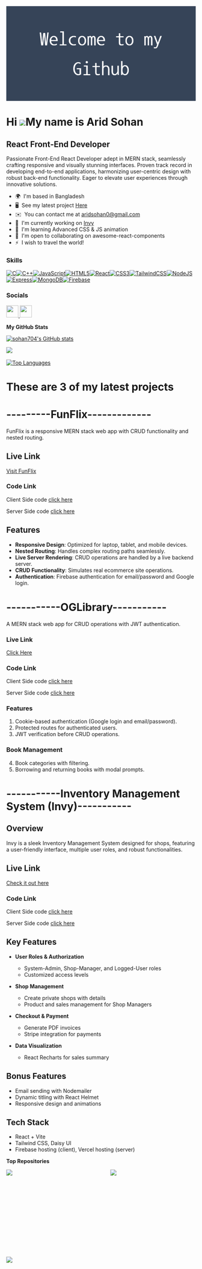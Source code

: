  <div style="display: flex; justify-content: center; align-items: center;  width: 100%;">
        <img src="https://raw.githubusercontent.com/sohan704/image-resources/main/Welcome_to_myGithub.png" alt="Trulli" style="width: 100%; height: auto;">
    </div>

Hi ![](https://user-images.githubusercontent.com/18350557/176309783-0785949b-9127-417c-8b55-ab5a4333674e.gif)My name is Arid Sohan
==================================================================================================================================

React Front-End Developer
-------------------------

Passionate Front-End React Developer adept in MERN stack, seamlessly crafting responsive and visually stunning interfaces. Proven track record in developing end-to-end applications, harmonizing user-centric design with robust back-end functionality. Eager to elevate user experiences through innovative solutions.

* 🌍  I'm based in Bangladesh
* 🖥️  See my latest project [Here](http:///invy-ffcdc.web.app/)
* ✉️  You can contact me at [aridsohan0@gmail.com](mailto:aridsohan0@gmail.com)
* 🚀  I'm currently working on [Invy](http://github.com/sohan704/invy)
* 🧠  I'm learning Advanced CSS & JS animation
* 🤝  I'm open to collaborating on awesome-react-components
* ⚡  I wish to travel the world!

### Skills


<p align="left">
<a href="https://docs.microsoft.com/en-us/cpp/?view=msvc-170" target="_blank" rel="noreferrer"><img src="https://raw.githubusercontent.com/danielcranney/readme-generator/main/public/icons/skills/c-colored.svg" width="36" height="36" alt="C" /></a><a href="https://docs.microsoft.com/en-us/cpp/?view=msvc-170" target="_blank" rel="noreferrer"><img src="https://raw.githubusercontent.com/danielcranney/readme-generator/main/public/icons/skills/cplusplus-colored.svg" width="36" height="36" alt="C++" /></a><a href="https://developer.mozilla.org/en-US/docs/Web/JavaScript" target="_blank" rel="noreferrer"><img src="https://raw.githubusercontent.com/danielcranney/readme-generator/main/public/icons/skills/javascript-colored.svg" width="36" height="36" alt="JavaScript" /></a><a href="https://developer.mozilla.org/en-US/docs/Glossary/HTML5" target="_blank" rel="noreferrer"><img src="https://raw.githubusercontent.com/danielcranney/readme-generator/main/public/icons/skills/html5-colored.svg" width="36" height="36" alt="HTML5" /></a><a href="https://reactjs.org/" target="_blank" rel="noreferrer"><img src="https://raw.githubusercontent.com/danielcranney/readme-generator/main/public/icons/skills/react-colored.svg" width="36" height="36" alt="React" /></a><a href="https://www.w3.org/TR/CSS/#css" target="_blank" rel="noreferrer"><img src="https://raw.githubusercontent.com/danielcranney/readme-generator/main/public/icons/skills/css3-colored.svg" width="36" height="36" alt="CSS3" /></a><a href="https://tailwindcss.com/" target="_blank" rel="noreferrer"><img src="https://raw.githubusercontent.com/danielcranney/readme-generator/main/public/icons/skills/tailwindcss-colored.svg" width="36" height="36" alt="TailwindCSS" /></a><a href="https://nodejs.org/en/" target="_blank" rel="noreferrer"><img src="https://raw.githubusercontent.com/danielcranney/readme-generator/main/public/icons/skills/nodejs-colored.svg" width="36" height="36" alt="NodeJS" /></a><a href="https://expressjs.com/" target="_blank" rel="noreferrer"><img src="https://raw.githubusercontent.com/danielcranney/readme-generator/main/public/icons/skills/express-colored-dark.svg" width="36" height="36" alt="Express" /></a><a href="https://www.mongodb.com/" target="_blank" rel="noreferrer"><img src="https://raw.githubusercontent.com/danielcranney/readme-generator/main/public/icons/skills/mongodb-colored.svg" width="36" height="36" alt="MongoDB" /></a><a href="https://firebase.google.com/" target="_blank" rel="noreferrer"><img src="https://raw.githubusercontent.com/danielcranney/readme-generator/main/public/icons/skills/firebase-colored.svg" width="36" height="36" alt="Firebase" /></a>
</p>


### Socials

<p align="left"> <a href="https://www.github.com/sohan704" target="_blank" rel="noreferrer"> <picture> <source media="(prefers-color-scheme: dark)" srcset="https://raw.githubusercontent.com/danielcranney/readme-generator/main/public/icons/socials/github-dark.svg" /> <source media="(prefers-color-scheme: light)" srcset="https://raw.githubusercontent.com/danielcranney/readme-generator/main/public/icons/socials/github.svg" /> <img src="https://raw.githubusercontent.com/danielcranney/readme-generator/main/public/icons/socials/github.svg" width="32" height="32" /> </picture> </a> <a href="https://www.linkedin.com/in/arid-sohan-8981a82a3/" target="_blank" rel="noreferrer"> <picture> <source media="(prefers-color-scheme: dark)" srcset="https://raw.githubusercontent.com/danielcranney/readme-generator/main/public/icons/socials/linkedin-dark.svg" /> <source media="(prefers-color-scheme: light)" srcset="https://raw.githubusercontent.com/danielcranney/readme-generator/main/public/icons/socials/linkedin.svg" /> <img src="https://raw.githubusercontent.com/danielcranney/readme-generator/main/public/icons/socials/linkedin.svg" width="32" height="32" /> </picture> </a></p>



<b>My GitHub Stats</b>

<a href="http://www.github.com/sohan704"><img src="https://github-readme-stats.vercel.app/api?username=sohan704&show_icons=true&hide=&count_private=true&title_color=ef4444&text_color=0f172a&icon_color=facc15&bg_color=ffffff&hide_border=true&show_icons=true" alt="sohan704's GitHub stats" /></a>

<a href="http://www.github.com/sohan704"><img src="https://github-readme-streak-stats.herokuapp.com/?user=sohan704&stroke=0f172a&background=ffffff&ring=ef4444&fire=ef4444&currStreakNum=0f172a&currStreakLabel=ef4444&sideNums=0f172a&sideLabels=0f172a&dates=0f172a&hide_border=true" /></a>

<a href="https://github.com/sohan704" align="left"><img src="https://github-readme-stats.vercel.app/api/top-langs/?username=sohan704&langs_count=10&title_color=ef4444&text_color=0f172a&icon_color=facc15&bg_color=ffffff&hide_border=true&locale=en&custom_title=Top%20%Languages" alt="Top Languages" /></a>


#                                These are 3 of my latest projects




# ---------FunFlix-------------

FunFlix is a responsive MERN stack web app with CRUD functionality and nested routing.

## Live Link
[Visit FunFlix](https://funflix-b16ab.web.app/)


### Code Link
Client Side code [click here](https://github.com/sohan704/funflix)

Server Side code [click here](https://github.com/sohan704/funflix-server)

## Features
- **Responsive Design**: Optimized for laptop, tablet, and mobile devices.
- **Nested Routing**: Handles complex routing paths seamlessly.
- **Live Server Rendering**: CRUD operations are handled by a live backend server.
- **CRUD Functionality**: Simulates real ecommerce site operations.
- **Authentication**: Firebase authentication for email/password and Google login.






# -----------OGLibrary-----------

A MERN stack web app for CRUD operations with JWT authentication.

### Live Link
[Click Here](https://oglibrary-8c213.web.app/)

### Code Link
Client Side code [click here](https://github.com/sohan704/library-management-system)

Server Side code [click here](https://github.com/sohan704/library-server)

### Features
1. Cookie-based authentication (Google login and email/password).
2. Protected routes for authenticated users.
3. JWT verification before CRUD operations.

### Book Management
4. Book categories with filtering.
5. Borrowing and returning books with modal prompts.


# -----------Inventory Management System (Invy)-----------

## Overview
Invy is a sleek Inventory Management System designed for shops, featuring a user-friendly interface, multiple user roles, and robust functionalities.

## Live Link
[Check it out here](https://invy-ffcdc.web.app/)

### Code Link
Client Side code [click here](https://github.com/sohan704/invy)

Server Side code [click here](https://github.com/sohan704/invy-server)

## Key Features
- **User Roles & Authorization**
  - System-Admin, Shop-Manager, and Logged-User roles
  - Customized access levels

- **Shop Management**
  - Create private shops with details
  - Product and sales management for Shop Managers

- **Checkout & Payment**
  - Generate PDF invoices
  - Stripe integration for payments

- **Data Visualization**
  - React Recharts for sales summary

## Bonus Features
- Email sending with Nodemailer
- Dynamic titling with React Helmet
- Responsive design and animations

## Tech Stack
- React + Vite
- Tailwind CSS, Daisy UI
- Firebase hosting (client), Vercel hosting (server)







<b>Top Repositories</b>

<div width="100%" align="center"><a href="https://github.com/sohan704/invy" align="left"><img align="left" width="45%" src="https://github-readme-stats.vercel.app/api/pin/?username=sohan704&repo=invy&title_color=ef4444&text_color=0f172a&icon_color=facc15&bg_color=ffffff&hide_border=true&locale=en" /></a><a href="https://github.com/sohan704/library-management-system" align="right"><img align="right" width="45%" src="https://github-readme-stats.vercel.app/api/pin/?username=sohan704&repo=library-management-system&title_color=ef4444&text_color=0f172a&icon_color=facc15&bg_color=ffffff&hide_border=true&locale=en" /></a></div><br /><br /><br /><br /><br /><br /><br />

<br /><br /><br /><br /><br />

<div width="100%" align="center"><a href="https://github.com/sohan704/funflix" align="left"><img align="left" width="45%" src="https://github-readme-stats.vercel.app/api/pin/?username=sohan704&repo=funflix&title_color=ef4444&text_color=0f172a&icon_color=facc15&bg_color=ffffff&hide_border=true&locale=en" /></a></div>
